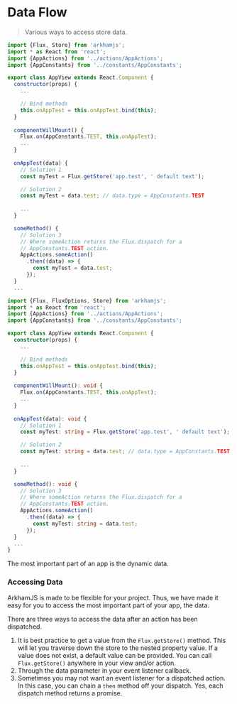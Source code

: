 # Data Flow

> Various ways to access store data.

```javascript
import {Flux, Store} from 'arkhamjs';
import * as React from 'react';
import {AppActions} from '../actions/AppActions';
import {AppConstants} from '../constants/AppConstants';

export class AppView extends React.Component {
  constructor(props) {
    ...

    // Bind methods
    this.onAppTest = this.onAppTest.bind(this);
  }
  
  componentWillMount() {
    Flux.on(AppConstants.TEST, this.onAppTest);
    ...
  }
  
  onAppTest(data) {
    // Solution 1
    const myTest = Flux.getStore('app.test', ' default text');

    // Solution 2
    const myTest = data.test; // data.type = AppConstants.TEST
    
    ...
  }

  someMethod() {
    // Solution 3
    // Where someAction returns the Flux.dispatch for a 
    // AppConstants.TEST action.
    AppActions.someAction()
      .then((data) => {
        const myTest = data.test;
      });
  }
  ...
```

```typescript
import {Flux, FluxOptions, Store} from 'arkhamjs';
import * as React from 'react';
import {AppActions} from '../actions/AppActions';
import {AppConstants} from '../constants/AppConstants';

export class AppView extends React.Component {
  constructor(props) {
    ...

    // Bind methods
    this.onAppTest = this.onAppTest.bind(this);
  }
  
  componentWillMount(): void {
    Flux.on(AppConstants.TEST, this.onAppTest);
    ...
  }
  
  onAppTest(data): void {
    // Solution 1
    const myTest: string = Flux.getStore('app.test', ' default text');

    // Solution 2
    const myTest: string = data.test; // data.type = AppConstants.TEST
    
    ...
  }

  someMethod(): void {
    // Solution 3
    // Where someAction returns the Flux.dispatch for a 
    // AppConstants.TEST action.
    AppActions.someAction()
      .then((data) => {
        const myTest: string = data.test;
      });
  }
  ...
}
```

The most important part of an app is the dynamic data.

### Accessing Data

ArkhamJS is made to be flexible for your project. Thus, we have made it easy for you to access the most important part of your app, the data.

There are three ways to access the data after an action has been dispatched.

  1. It is best practice to get a value from the `Flux.getStore()` method. This will let you traverse down the store to the nested property value. If a value does not exist, a default value can be provided. You can call `Flux.getStore()` anywhere in your view and/or action.
  2. Through the data parameter in your event listener callback. 
  3. Sometimes you may not want an event listener for a dispatched action. In this case, you can chain a `then` method off your dispatch. Yes, each dispatch method returns a promise. 